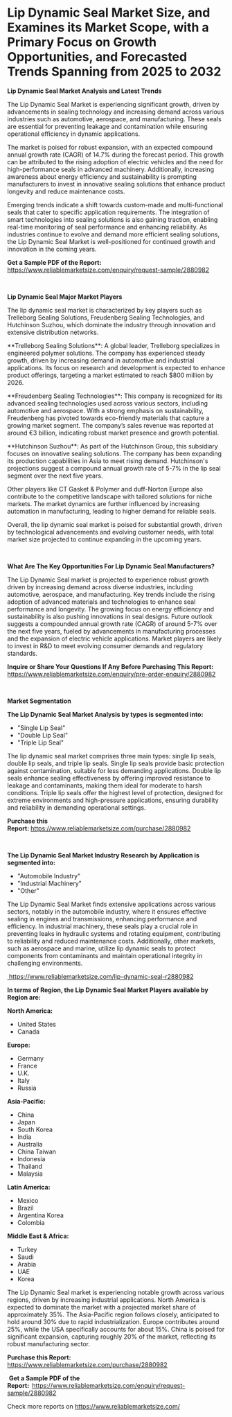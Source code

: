 <p><h1>Lip Dynamic Seal Market Size, and Examines its Market Scope, with a Primary Focus on Growth Opportunities, and Forecasted Trends Spanning from 2025 to 2032</h1></p><p><strong>Lip Dynamic Seal Market Analysis and Latest Trends</strong></p>
<p><p>The Lip Dynamic Seal Market is experiencing significant growth, driven by advancements in sealing technology and increasing demand across various industries such as automotive, aerospace, and manufacturing. These seals are essential for preventing leakage and contamination while ensuring operational efficiency in dynamic applications. </p><p>The market is poised for robust expansion, with an expected compound annual growth rate (CAGR) of 14.7% during the forecast period. This growth can be attributed to the rising adoption of electric vehicles and the need for high-performance seals in advanced machinery. Additionally, increasing awareness about energy efficiency and sustainability is prompting manufacturers to invest in innovative sealing solutions that enhance product longevity and reduce maintenance costs. </p><p>Emerging trends indicate a shift towards custom-made and multi-functional seals that cater to specific application requirements. The integration of smart technologies into sealing solutions is also gaining traction, enabling real-time monitoring of seal performance and enhancing reliability. As industries continue to evolve and demand more efficient sealing solutions, the Lip Dynamic Seal Market is well-positioned for continued growth and innovation in the coming years.</p></p>
<p><strong>Get a Sample PDF of the Report:&nbsp;</strong> <a href="https://www.reliablemarketsize.com/enquiry/request-sample/2880982?utm_campaign=3009&utm_medium=2&utm_source=Github&utm_content=ia&utm_term=12032025&utm_id=lip-dynamic-seal">https://www.reliablemarketsize.com/enquiry/request-sample/2880982</a></p>
<p>&nbsp;</p>
<p><strong>Lip Dynamic Seal Major Market Players</strong></p>
<p><p>The lip dynamic seal market is characterized by key players such as Trelleborg Sealing Solutions, Freudenberg Sealing Technologies, and Hutchinson Suzhou, which dominate the industry through innovation and extensive distribution networks.</p><p>**Trelleborg Sealing Solutions**: A global leader, Trelleborg specializes in engineered polymer solutions. The company has experienced steady growth, driven by increasing demand in automotive and industrial applications. Its focus on research and development is expected to enhance product offerings, targeting a market estimated to reach $800 million by 2026.</p><p>**Freudenberg Sealing Technologies**: This company is recognized for its advanced sealing technologies used across various sectors, including automotive and aerospace. With a strong emphasis on sustainability, Freudenberg has pivoted towards eco-friendly materials that capture a growing market segment. The company’s sales revenue was reported at around €3 billion, indicating robust market presence and growth potential.</p><p>**Hutchinson Suzhou**: As part of the Hutchinson Group, this subsidiary focuses on innovative sealing solutions. The company has been expanding its production capabilities in Asia to meet rising demand. Hutchinson's projections suggest a compound annual growth rate of 5-7% in the lip seal segment over the next five years.</p><p>Other players like CT Gasket & Polymer and duff-Norton Europe also contribute to the competitive landscape with tailored solutions for niche markets. The market dynamics are further influenced by increasing automation in manufacturing, leading to higher demand for reliable seals.</p><p>Overall, the lip dynamic seal market is poised for substantial growth, driven by technological advancements and evolving customer needs, with total market size projected to continue expanding in the upcoming years.</p></p>
<p>&nbsp;</p>
<p><strong>What Are The Key Opportunities For Lip Dynamic Seal Manufacturers?</strong></p>
<p><p>The Lip Dynamic Seal market is projected to experience robust growth driven by increasing demand across diverse industries, including automotive, aerospace, and manufacturing. Key trends include the rising adoption of advanced materials and technologies to enhance seal performance and longevity. The growing focus on energy efficiency and sustainability is also pushing innovations in seal designs. Future outlook suggests a compounded annual growth rate (CAGR) of around 5-7% over the next five years, fueled by advancements in manufacturing processes and the expansion of electric vehicle applications. Market players are likely to invest in R&D to meet evolving consumer demands and regulatory standards.</p></p>
<p><strong>Inquire or Share Your Questions If Any Before Purchasing This Report:</strong> <a href="https://www.reliablemarketsize.com/enquiry/pre-order-enquiry/2880982?utm_campaign=3009&utm_medium=2&utm_source=Github&utm_content=ia&utm_term=12032025&utm_id=lip-dynamic-seal">https://www.reliablemarketsize.com/enquiry/pre-order-enquiry/2880982</a></p>
<p>&nbsp;</p>
<p><strong>Market Segmentation</strong></p>
<p><strong>The Lip Dynamic Seal Market Analysis by types is segmented into:</strong></p>
<p><ul><li>"Single Lip Seal"</li><li>"Double Lip Seal"</li><li>"Triple Lip Seal"</li></ul></p>
<p><p>The lip dynamic seal market comprises three main types: single lip seals, double lip seals, and triple lip seals. Single lip seals provide basic protection against contamination, suitable for less demanding applications. Double lip seals enhance sealing effectiveness by offering improved resistance to leakage and contaminants, making them ideal for moderate to harsh conditions. Triple lip seals offer the highest level of protection, designed for extreme environments and high-pressure applications, ensuring durability and reliability in demanding operational settings.</p></p>
<p><strong>Purchase this Report:&nbsp;</strong><a href="https://www.reliablemarketsize.com/purchase/2880982?utm_campaign=3009&utm_medium=2&utm_source=Github&utm_content=ia&utm_term=12032025&utm_id=lip-dynamic-seal">https://www.reliablemarketsize.com/purchase/2880982</a></p>
<p>&nbsp;</p>
<p><strong>The Lip Dynamic Seal Market Industry Research by Application is segmented into:</strong></p>
<p><ul><li>"Automobile Industry"</li><li>"Industrial Machinery"</li><li>"Other"</li></ul></p>
<p><p>The Lip Dynamic Seal Market finds extensive applications across various sectors, notably in the automobile industry, where it ensures effective sealing in engines and transmissions, enhancing performance and efficiency. In industrial machinery, these seals play a crucial role in preventing leaks in hydraulic systems and rotating equipment, contributing to reliability and reduced maintenance costs. Additionally, other markets, such as aerospace and marine, utilize lip dynamic seals to protect components from contaminants and maintain operational integrity in challenging environments.</p></p>
<p><a href="https://www.reliablemarketsize.com/lip-dynamic-seal-r2880982?utm_campaign=3009&utm_medium=2&utm_source=Github&utm_content=ia&utm_term=12032025&utm_id=lip-dynamic-seal">&nbsp;https://www.reliablemarketsize.com/lip-dynamic-seal-r2880982</a></p>
<p><strong>In terms of Region, the Lip Dynamic Seal Market Players available by Region are:</strong></p>
<p>
    <p> <strong> North America: </strong>
        <ul>
            <li>United States</li>
            <li>Canada</li>
        </ul>
        </p> 
    <p> <strong> Europe: </strong>
        <ul>
            <li>Germany</li>
            <li>France</li>
            <li>U.K.</li>
            <li>Italy</li>
            <li>Russia</li>
        </ul>
        </p> 
    <p> <strong> Asia-Pacific: </strong>
        <ul>
            <li>China</li>
            <li>Japan</li>
            <li>South Korea</li>
            <li>India</li>
            <li>Australia</li>
            <li>China Taiwan</li>
            <li>Indonesia</li>
            <li>Thailand</li>
            <li>Malaysia</li>
        </ul>
        </p> 
    <p> <strong> Latin America: </strong>
        <ul>
            <li>Mexico</li>
            <li>Brazil</li>
            <li>Argentina Korea</li>
            <li>Colombia</li>
        </ul>
        </p> 
    <p> <strong> Middle East & Africa: </strong>
        <ul>
            <li>Turkey</li>
            <li>Saudi</li>
            <li>Arabia</li>
            <li>UAE</li>
            <li>Korea</li>
        </ul>
    </p>
    </p>
<p><p>The Lip Dynamic Seal market is experiencing notable growth across various regions, driven by increasing industrial applications. North America is expected to dominate the market with a projected market share of approximately 35%. The Asia-Pacific region follows closely, anticipated to hold around 30% due to rapid industrialization. Europe contributes around 25%, while the USA specifically accounts for about 15%. China is poised for significant expansion, capturing roughly 20% of the market, reflecting its robust manufacturing sector.</p></p>
<p><strong>Purchase this Report: </strong><a href="https://www.reliablemarketsize.com/purchase/2880982?utm_campaign=3009&utm_medium=2&utm_source=Github&utm_content=ia&utm_term=12032025&utm_id=lip-dynamic-seal">https://www.reliablemarketsize.com/purchase/2880982</a></p>
<p>&nbsp;<strong>Get a Sample PDF of the Report:&nbsp;&nbsp;</strong><a href="https://www.reliablemarketsize.com/enquiry/request-sample/2880982?utm_campaign=3009&utm_medium=2&utm_source=Github&utm_content=ia&utm_term=12032025&utm_id=lip-dynamic-seal">https://www.reliablemarketsize.com/enquiry/request-sample/2880982</a></p>
<p><strong></strong></p>
<p>Check more reports on <a href="https://www.reliablemarketsize.com/?utm_campaign=3009&utm_medium=2&utm_source=Github&utm_content=ia&utm_term=12032025&utm_id=lip-dynamic-seal">https://www.reliablemarketsize.com/</a></p>